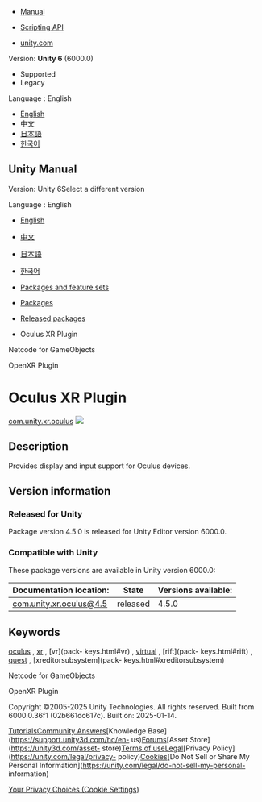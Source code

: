 [](https://docs.unity3d.com)

  * [Manual](../Manual/index.html)
  * [Scripting API](../ScriptReference/index.html)

  * [unity.com](https://unity.com/)

Version: **Unity 6** (6000.0)

  * Supported
  * Legacy

Language : English

  * [English](/Manual/com.unity.xr.oculus.html)
  * [中文](/cn/current/Manual/com.unity.xr.oculus.html)
  * [日本語](/ja/current/Manual/com.unity.xr.oculus.html)
  * [한국어](/kr/current/Manual/com.unity.xr.oculus.html)

[](https://docs.unity3d.com)

## Unity Manual

Version: Unity 6Select a different version

Language : English

  * [English](/Manual/com.unity.xr.oculus.html)
  * [中文](/cn/current/Manual/com.unity.xr.oculus.html)
  * [日本語](/ja/current/Manual/com.unity.xr.oculus.html)
  * [한국어](/kr/current/Manual/com.unity.xr.oculus.html)

  * [Packages and feature sets](PackagesList.html)
  * [Packages](Packages-all.html)
  * [Released packages](pack-safe.html)
  * Oculus XR Plugin 

[](com.unity.netcode.gameobjects.html)

Netcode for GameObjects

[](com.unity.xr.openxr.html)

OpenXR Plugin

# Oculus XR Plugin

[com.unity.xr.oculus](https://docs.unity3d.com/Packages/com.unity.xr.oculus@4.5/manual/index.html)
![](../uploads/Main/iconRel.png)

## Description

Provides display and input support for Oculus devices.

## Version information

### Released for Unity

Package version 4.5.0 is released for Unity Editor version 6000.0.

### Compatible with Unity

These package versions are available in Unity version 6000.0:

**Documentation location:** | **State** | **Versions available:**  
---|---|---  
[com.unity.xr.oculus@4.5](https://docs.unity3d.com/Packages/com.unity.xr.oculus@4.5/manual/index.html) | released | 4.5.0  
  
## Keywords

[oculus](pack-keys.html#oculus) , [xr](pack-keys.html#xr) , [vr](pack-
keys.html#vr) , [virtual](pack-keys.html#virtual) , [rift](pack-
keys.html#rift) , [quest](pack-keys.html#quest) , [xreditorsubsystem](pack-
keys.html#xreditorsubsystem)

[](com.unity.netcode.gameobjects.html)

Netcode for GameObjects

[](com.unity.xr.openxr.html)

OpenXR Plugin

Copyright ©2005-2025 Unity Technologies. All rights reserved. Built from
6000.0.36f1 (02b661dc617c). Built on: 2025-01-14.

[Tutorials](https://learn.unity.com/)[Community
Answers](https://answers.unity3d.com)[Knowledge
Base](https://support.unity3d.com/hc/en-
us)[Forums](https://forum.unity3d.com)[Asset Store](https://unity3d.com/asset-
store)[Terms of
use](https://docs.unity3d.com/Manual/TermsOfUse.html)[Legal](https://unity.com/legal)[Privacy
Policy](https://unity.com/legal/privacy-
policy)[Cookies](https://unity.com/legal/cookie-policy)[Do Not Sell or Share
My Personal Information](https://unity.com/legal/do-not-sell-my-personal-
information)

[Your Privacy Choices (Cookie Settings)](javascript:void\(0\);)

